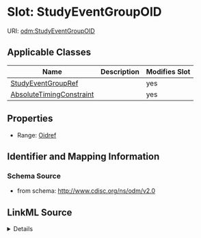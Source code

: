 # Slot: StudyEventGroupOID

URI: [odm:StudyEventGroupOID](http://www.cdisc.org/ns/odm/v2.0/StudyEventGroupOID)



<!-- no inheritance hierarchy -->




## Applicable Classes

| Name | Description | Modifies Slot |
| --- | --- | --- |
[StudyEventGroupRef](StudyEventGroupRef.md) |  |  yes  |
[AbsoluteTimingConstraint](AbsoluteTimingConstraint.md) |  |  yes  |







## Properties

* Range: [Oidref](Oidref.md)





## Identifier and Mapping Information







### Schema Source


* from schema: http://www.cdisc.org/ns/odm/v2.0




## LinkML Source

<details>
```yaml
name: StudyEventGroupOID
from_schema: http://www.cdisc.org/ns/odm/v2.0
rank: 1000
alias: StudyEventGroupOID
domain_of:
- StudyEventGroupRef
- AbsoluteTimingConstraint
range: oidref

```
</details>
